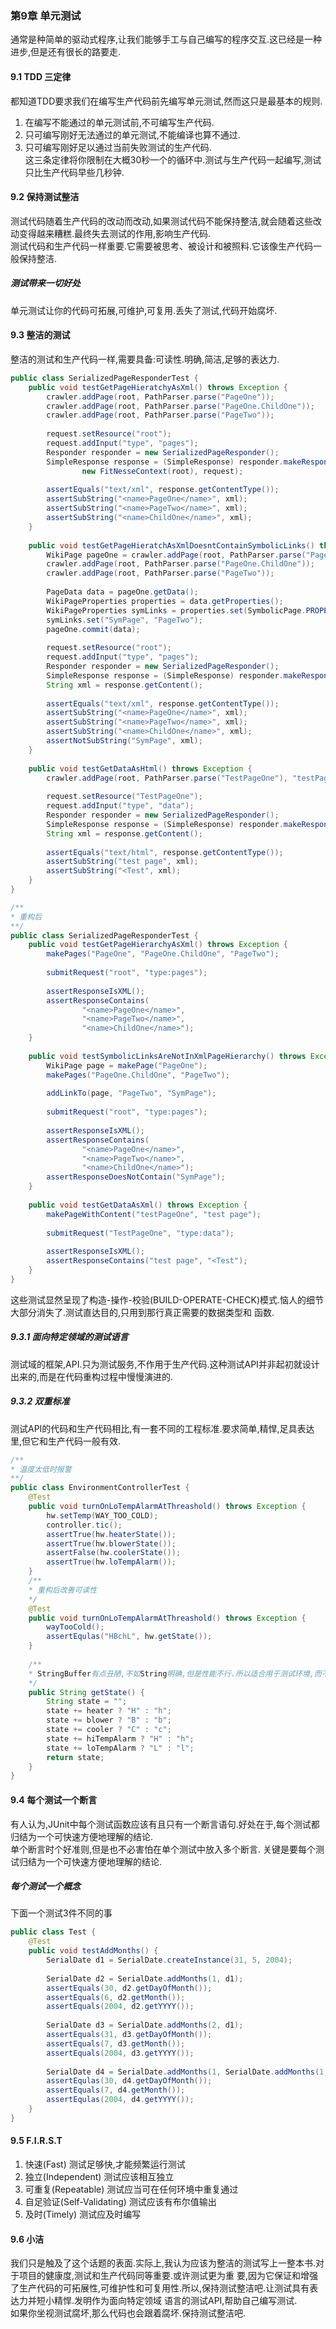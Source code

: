 ### 第9章 单元测试
通常是种简单的驱动式程序,让我们能够手工与自己编写的程序交互.这已经是一种进步,但是还有很长的路要走.

#### 9.1 TDD 三定律
都知道TDD要求我们在编写生产代码前先编写单元测试,然而这只是最基本的规则.  
1. 在编写不能通过的单元测试前,不可编写生产代码.  
2. 只可编写刚好无法通过的单元测试,不能编译也算不通过.
3. 只可编写刚好足以通过当前失败测试的生产代码.  
这三条定律将你限制在大概30秒一个的循环中.测试与生产代码一起编写,测试只比生产代码早些几秒钟.  

#### 9.2 保持测试整洁
测试代码随着生产代码的改动而改动,如果测试代码不能保持整洁,就会随着这些改动变得越来糟糕.最终失去测试的作用,影响生产代码.  
测试代码和生产代码一样重要.它需要被思考、被设计和被照料.它该像生产代码一般保持整洁.

##### 测试带来一切好处
单元测试让你的代码可拓展,可维护,可复用.丢失了测试,代码开始腐坏.

#### 9.3 整洁的测试
整洁的测试和生产代码一样,需要具备:可读性.明确,简洁,足够的表达力.
```java
public class SerializedPageResponderTest {
    public void testGetPageHieratchyAsXml() throws Exception {
        crawler.addPage(root, PathParser.parse("PageOne"));
        crawler.addPage(root, PathParser.parse("PageOne.ChildOne"));
        crawler.addPage(root, PathParser.parse("PageTwo"));
       
        request.setResource("root");
        request.addInput("type", "pages");
        Responder responder = new SerializedPageResponder();
        SimpleResponse response = (SimpleResponse) responder.makeResponse(
                new FitNesseContext(root), request);
        
        assertEquals("text/xml", response.getContentType());
        assertSubString("<name>PageOne</name>", xml);
        assertSubString("<name>PageTwo</name>", xml);
        assertSubString("<name>ChildOne</name>", xml);
    }
    
    public void testGetPageHieratchAsXmlDoesntContainSymbolicLinks() throws Exception {
        WikiPage pageOne = crawler.addPage(root, PathParser.parse("PageOne"));
        crawler.addPage(root, PathParser.parse("PageOne.ChildOne"));
        crawler.addPage(root, PathParser.parse("PageTwo"));
        
        PageData data = pageOne.getData();
        WikiPageProperties properties = data.getProperties();
        WikiPageProperties symLinks = properties.set(SymbolicPage.PROPERTY_NAME);
        symLinks.set("SymPage", "PageTwo");
        pageOne.commit(data);
        
        request.setResource("root");
        request.addInput("type", "pages");
        Responder responder = new SerializedPageResponder();
        SimpleResponse response = (SimpleResponse) responder.makeResponse(new FitNesseContext(root), request);
        String xml = response.getContent();
        
        assertEquals("text/xml", response.getContentType());
        assertSubString("<name>PageOne</name>", xml);
        assertSubString("<name>PageTwo</name>", xml);
        assertSubString("<name>ChildOne</name>", xml);
        assertNotSubString("SymPage", xml);
    }
    
    public void testGetDataAsHtml() throws Exception {
        crawler.addPage(root, PathParser.parse("TestPageOne"), "testPage");
        
        request.setResource("TestPageOne");
        request.addInput("type", "data");
        Responder responder = new SerializedPageResponder();
        SimpleResponse response = (SimpleResponse) responder.makeResponse(new FitnesseContext(root), request);
        String xml = response.getContent();
        
        assertEquals("text/html", response.getContentType());
        assertSubString("test page", xml);
        assertSubString("<Test", xml);
    }
}

/**
* 重构后
**/
public class SerializedPageResponderTest {
    public void testGetPageHierarchyAsXml() throws Exception {
        makePages("PageOne", "PageOne.ChildOne", "PageTwo");
        
        submitRequest("root", "type:pages");
        
        assertResponseIsXML();
        assertResponseContains(
                "<name>PageOne</name>",
                "<name>PageTwo</name>",
                "<name>ChildOne</name>");
    }
    
    public void testSymbolicLinksAreNotInXmlPageHierarchy() throws Exception {
        WikiPage page = makePage("PageOne");
        makePages("PageOne.ChildOne", "PageTwo");
        
        addLinkTo(page, "PageTwo", "SymPage");
        
        submitRequest("root", "type:pages");
        
        assertResponseIsXML();
        assertResponseContains(
                "<name>PageOne</name>",
                "<name>PageTwo</name>",
                "<name>ChildOne</name>");
        assertResponseDoesNotContain("SymPage");
    }
    
    public void testGetDataAsXml() throws Exception {
        makePageWithContent("testPageOne", "test page");
        
        submitRequest("TestPageOne", "type:data");
        
        assertResponseIsXML();
        assertResponseContains("test page", "<Test");
    }
}
```
这些测试显然呈现了构造-操作-校验(BUILD-OPERATE-CHECK)模式.恼人的细节大部分消失了.测试直达目的,只用到那行真正需要的数据类型和
函数.

##### 9.3.1 面向特定领域的测试语言
测试域的框架,API.只为测试服务,不作用于生产代码.这种测试API并非起初就设计出来的,而是在代码重构过程中慢慢演进的.

##### 9.3.2 双重标准
测试API的代码和生产代码相比,有一套不同的工程标准.要求简单,精悍,足具表达里,但它和生产代码一般有效.

```java
/**
* 温度太低时报警
**/
public class EnvironmentControllerTest {
    @Test
    public void turnOnLoTempAlarmAtThreashold() throws Exception {
        hw.setTemp(WAY_TOO_COLD);
        controller.tic();
        assertTrue(hw.heaterState());
        assertTrue(hw.blowerState());
        assertFalse(hw.coolerState());
        assertTrue(hw.loTempAlarm());
    }
    /**
    * 重构后改善可读性
    */
    @Test
    public void turnOnLoTempAlarmAtThreashold() throws Exception {
        wayTooCold();
        assertEqulas("HBchL", hw.getState());
    }
    
    /**
    * StringBuffer有点丑陋,不如String明确,但是性能不行.所以适合用于测试环境,而不适用于生产环境
    */
    public String getState() {
        String state = "";
        state += heater ? "H" : "h";
        state += blower ? "B" : "b";
        state += cooler ? "C" : "c";
        state += hiTempAlarm ? "H" : "h";
        state += loTempAlarm ? "L" : "l";
        return state;
    }
}
```

#### 9.4 每个测试一个断言
有人认为,JUnit中每个测试函数应该有且只有一个断言语句.好处在于,每个测试都归结为一个可快速方便地理解的结论.  
单个断言时个好准则,但是也不必害怕在单个测试中放入多个断言. 关键是要每个测试归结为一个可快速方便地理解的结论.

##### 每个测试一个概念
下面一个测试3件不同的事
```java
public class Test {
    @Test
    public void testAddMonths() {
        SerialDate d1 = SerialDate.createInstance(31, 5, 2004);
        
        SerialDate d2 = SerialDate.addMonths(1, d1);
        assertEquals(30, d2.getDayOfMonth());
        assertEquals(6, d2.getMonth());
        assertEquals(2004, d2.getYYYY());
        
        SerialDate d3 = SerialDate.addMonths(2, d1);
        assertEquals(31, d3.getDayOfMonth());
        assertEquals(7, d3.getMonth());
        assertEquals(2004, d3.getYYYY());
        
        SerialDate d4 = SerialDate.addMonths(1, SerialDate.addMonths(1, d1));
        assertEqulas(30, d4.getDayOfMonth());
        assertEquals(7, d4.getMonth());
        assertEqulas(2004, d4.getYYYY());
    }
}
```

#### 9.5 F.I.R.S.T
1. 快速(Fast) 测试足够快,才能频繁运行测试
2. 独立(Independent) 测试应该相互独立
3. 可重复(Repeatable) 测试应当可在任何环境中重复通过
4. 自足验证(Self-Validating) 测试应该有布尔值输出
5. 及时(Timely) 测试应及时编写

#### 9.6 小洁
我们只是触及了这个话题的表面.实际上,我认为应该为整洁的测试写上一整本书.对于项目的健康度,测试和生产代码同等重要.或许测试更为重
要,因为它保证和增强了生产代码的可拓展性,可维护性和可复用性.所以,保持测试整洁吧.让测试具有表达力并短小精悍.发明作为面向特定领域
语言的测试API,帮助自己编写测试.  
如果你坐视测试腐坏,那么代码也会跟着腐坏.保持测试整洁吧.





